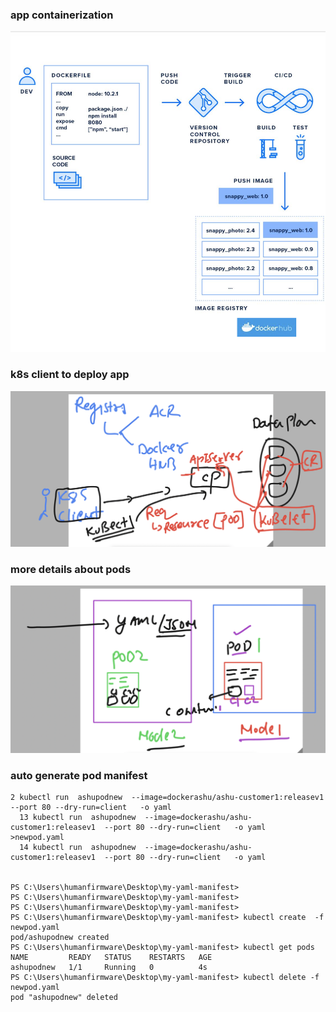 ### app containerization 

<img src="rev.png">

### k8s client to deploy app 

<img src="appd.png">

### more details about pods 

<img src="pods.png">

### auto generate pod manifest 

```
2 kubectl run  ashupodnew  --image=dockerashu/ashu-customer1:releasev1  --port 80 --dry-run=client   -o yaml
  13 kubectl run  ashupodnew  --image=dockerashu/ashu-customer1:releasev1  --port 80 --dry-run=client   -o yaml   >newpod.yaml
  14 kubectl run  ashupodnew  --image=dockerashu/ashu-customer1:releasev1  --port 80 --dry-run=client   -o yaml


PS C:\Users\humanfirmware\Desktop\my-yaml-manifest>
PS C:\Users\humanfirmware\Desktop\my-yaml-manifest>
PS C:\Users\humanfirmware\Desktop\my-yaml-manifest>
PS C:\Users\humanfirmware\Desktop\my-yaml-manifest> kubectl create  -f  newpod.yaml 
pod/ashupodnew created
PS C:\Users\humanfirmware\Desktop\my-yaml-manifest> kubectl get pods
NAME         READY   STATUS    RESTARTS   AGE
ashupodnew   1/1     Running   0          4s
PS C:\Users\humanfirmware\Desktop\my-yaml-manifest> kubectl delete -f newpod.yaml
pod "ashupodnew" deleted

```
